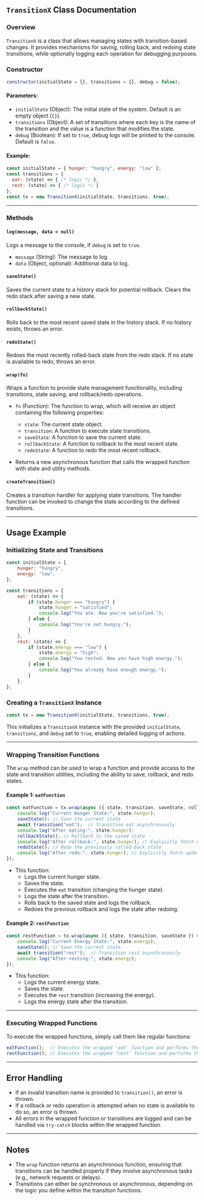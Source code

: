 

## `TransitionX` Class Documentation

### Overview
`TransitionX` is a class that allows managing states with transition-based changes. It provides mechanisms for saving, rolling back, and redoing state transitions, while optionally logging each operation for debugging purposes.

### Constructor

```javascript
constructor(initialState = {}, transitions = {}, debug = false);
```

#### Parameters:
- `initialState` (Object): The initial state of the system. Default is an empty object (`{}`).
- `transitions` (Object): A set of transitions where each key is the name of the transition and the value is a function that modifies the state.
- `debug` (Boolean): If set to `true`, debug logs will be printed to the console. Default is `false`.

#### Example:

```javascript
const initialState = { hunger: "hungry", energy: "low" };
const transitions = { 
  eat: (state) => { /* logic */ },
  rest: (state) => { /* logic */ }
};
const tx = new TransitionX(initialState, transitions, true);
```

---

### Methods

#### `log(message, data = null)`
Logs a message to the console, if `debug` is set to `true`.

- `message` (String): The message to log.
- `data` (Object, optional): Additional data to log.

#### `saveState()`
Saves the current state to a history stack for potential rollback. Clears the redo stack after saving a new state.

#### `rollbackState()`
Rolls back to the most recent saved state in the history stack. If no history exists, throws an error.

#### `redoState()`
Redoes the most recently rolled-back state from the redo stack. If no state is available to redo, throws an error.

#### `wrap(fn)`
Wraps a function to provide state management functionality, including transitions, state saving, and rollback/redo operations. 

- `fn` (Function): The function to wrap, which will receive an object containing the following properties:
  - `state`: The current state object.
  - `transition`: A function to execute state transitions.
  - `saveState`: A function to save the current state.
  - `rollbackState`: A function to rollback to the most recent state.
  - `redoState`: A function to redo the most recent rollback.

- Returns a new asynchronous function that calls the wrapped function with state and utility methods.

#### `createTransition()`
Creates a transition handler for applying state transitions. The handler function can be invoked to change the state according to the defined transitions.

---

## Usage Example

### Initializing State and Transitions

```javascript
const initialState = {
    hunger: "hungry",
    energy: "low",
};

const transitions = {
    eat: (state) => {
        if (state.hunger === "hungry") {
            state.hunger = "satisfied";
            console.log("You ate. Now you're satisfied.");
        } else {
            console.log("You're not hungry.");
        }
    },
    rest: (state) => {
        if (state.energy === "low") {
            state.energy = "high";
            console.log("You rested. Now you have high energy.");
        } else {
            console.log("You already have enough energy.");
        }
    },
};
```

### Creating a `TransitionX` Instance

```javascript
const tx = new TransitionX(initialState, transitions, true);
```

This initializes a `TransitionX` instance with the provided `initialState`, `transitions`, and `debug` set to `true`, enabling detailed logging of actions.

---

### Wrapping Transition Functions

The `wrap` method can be used to wrap a function and provide access to the state and transition utilities, including the ability to save, rollback, and redo states.

#### Example 1: `eatFunction`

```javascript
const eatFunction = tx.wrap(async ({ state, transition, saveState, rollbackState, redoState }) => {
    console.log("Current Hunger State:", state.hunger);
    saveState(); // Save the current state
    await transition("eat");  // Transition eat asynchronously
    console.log("After eating:", state.hunger);
    rollbackState(); // Rollback to the saved state
    console.log("After rollback:", state.hunger); // Explicitly fetch updated state
    redoState(); // Redo the previously rolled-back state
    console.log("After redo:", state.hunger); // Explicitly fetch updated state
});
```

- This function:
  - Logs the current hunger state.
  - Saves the state.
  - Executes the `eat` transition (changing the hunger state).
  - Logs the state after the transition.
  - Rolls back to the saved state and logs the rollback.
  - Redoes the previous rollback and logs the state after redoing.

#### Example 2: `restFunction`

```javascript
const restFunction = tx.wrap(async ({ state, transition, saveState }) => {
    console.log("Current Energy State:", state.energy);
    saveState(); // Save the current state
    await transition("rest");  // Transition rest asynchronously
    console.log("After resting:", state.energy);
});
```

- This function:
  - Logs the current energy state.
  - Saves the state.
  - Executes the `rest` transition (increasing the energy).
  - Logs the energy state after the transition.

---

### Executing Wrapped Functions

To execute the wrapped functions, simply call them like regular functions:

```javascript
eatFunction();  // Executes the wrapped 'eat' function and performs the transition
restFunction(); // Executes the wrapped 'rest' function and performs the transition
```

---

## Error Handling
- If an invalid transition name is provided to `transition()`, an error is thrown.
- If a rollback or redo operation is attempted when no state is available to do so, an error is thrown.
- All errors in the wrapped function or transitions are logged and can be handled via `try-catch` blocks within the wrapped function.

---

## Notes
- The `wrap` function returns an asynchronous function, ensuring that transitions can be handled properly if they involve asynchronous tasks (e.g., network requests or delays).
- Transitions can either be synchronous or asynchronous, depending on the logic you define within the transition functions.

